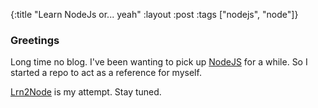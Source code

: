 {:title "Learn NodeJs or... yeah"
 :layout :post
 :tags  ["nodejs", "node"]}

### Greetings
Long time no blog.  I've been wanting to pick up [NodeJS](https://nodejs.org) for a while.
So I started a repo to act as a reference for myself.

[Lrn2Node](https://github.com/ericsomdahl/lrn2node) is my attempt.  Stay tuned.
